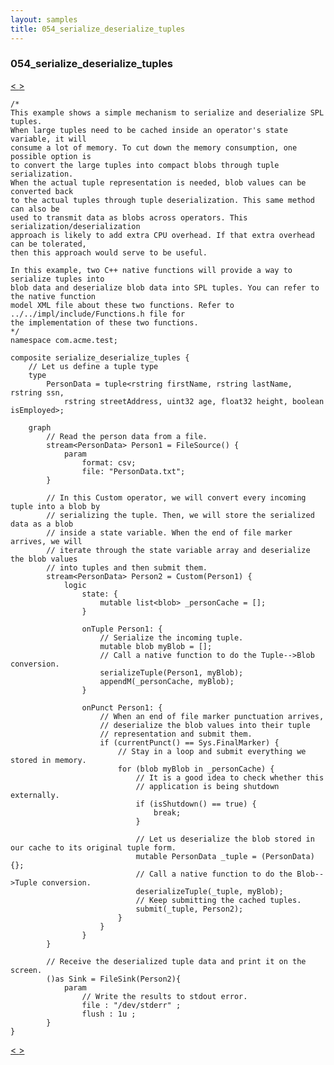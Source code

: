 ```yaml
---
layout: samples
title: 054_serialize_deserialize_tuples
---
```


### 054_serialize_deserialize_tuples

<div class="sampleNav"><a class="button" href="/streamsx.documentation/samples/spl-for-beginner/053_java_primitive_operator_with_complex_output_tuple_types_com_acme_test_java_primitive_operator_with_complex_output_tuple_types_spl/"> < </a><a class="button" href="/streamsx.documentation/samples/spl-for-beginner/055_json_to_tuple_to_json_using_c++_com_acme_test_json_to_tuple_to_json_using_cpp_spl/"> > </a>
</div>

~~~~~~
/*
This example shows a simple mechanism to serialize and deserialize SPL tuples.
When large tuples need to be cached inside an operator's state variable, it will
consume a lot of memory. To cut down the memory consumption, one possible option is 
to convert the large tuples into compact blobs through tuple serialization.
When the actual tuple representation is needed, blob values can be converted back
to the actual tuples through tuple deserialization. This same method can also be
used to transmit data as blobs across operators. This serialization/deserialization
approach is likely to add extra CPU overhead. If that extra overhead can be tolerated,
then this approach would serve to be useful.

In this example, two C++ native functions will provide a way to serialize tuples into
blob data and deserialize blob data into SPL tuples. You can refer to the native function
model XML file about these two functions. Refer to ../../impl/include/Functions.h file for
the implementation of these two functions.
*/
namespace com.acme.test;

composite serialize_deserialize_tuples {
	// Let us define a tuple type
	type
		PersonData = tuple<rstring firstName, rstring lastName, rstring ssn,
			rstring streetAddress, uint32 age, float32 height, boolean isEmployed>;
			
	graph
		// Read the person data from a file.
		stream<PersonData> Person1 = FileSource() {
			param
				format: csv;
				file: "PersonData.txt";
		}
		
		// In this Custom operator, we will convert every incoming tuple into a blob by
		// serializing the tuple. Then, we will store the serialized data as a blob
		// inside a state variable. When the end of file marker arrives, we will
		// iterate through the state variable array and deserialize the blob values
		// into tuples and then submit them.
		stream<PersonData> Person2 = Custom(Person1) {
			logic
				state: {
					mutable list<blob> _personCache = [];
				}
				
				onTuple Person1: {
					// Serialize the incoming tuple.
					mutable blob myBlob = [];
					// Call a native function to do the Tuple-->Blob conversion.
					serializeTuple(Person1, myBlob);
					appendM(_personCache, myBlob);
				}
				
				onPunct Person1: {
					// When an end of file marker punctuation arrives, 
					// deserialize the blob values into their tuple
					// representation and submit them.
					if (currentPunct() == Sys.FinalMarker) {
						// Stay in a loop and submit everything we stored in memory.
						for (blob myBlob in _personCache) {
							// It is a good idea to check whether this
							// application is being shutdown externally.
							if (isShutdown() == true) {
								break;
							}
							
							// Let us deserialize the blob stored in our cache to its original tuple form.
							mutable PersonData _tuple = (PersonData){};
							// Call a native function to do the Blob-->Tuple conversion.
							deserializeTuple(_tuple, myBlob);							
							// Keep submitting the cached tuples.
							submit(_tuple, Person2);
						}
					}
				}
		}
		
		// Receive the deserialized tuple data and print it on the screen.
		()as Sink = FileSink(Person2){
			param
				// Write the results to stdout error.
				file : "/dev/stderr" ;
				flush : 1u ;
		}
}

~~~~~~

<div class="sampleNav"><a class="button" href="/streamsx.documentation/samples/spl-for-beginner/053_java_primitive_operator_with_complex_output_tuple_types_com_acme_test_java_primitive_operator_with_complex_output_tuple_types_spl/"> < </a><a class="button" href="/streamsx.documentation/samples/spl-for-beginner/055_json_to_tuple_to_json_using_c++_com_acme_test_json_to_tuple_to_json_using_cpp_spl/"> > </a>
</div>

